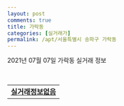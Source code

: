 ```yaml
---
layout: post
comments: true
title: 가락동
categories: [실거래가]
permalink: /apt/서울특별시 송파구 가락동
---
```


2021년 07월 07일 가락동 실거래 정보

<script type="text/javascript">
  google.charts.load('current', {'packages':['corechart']});
  google.charts.setOnLoadCallback(drawChart);

  function drawChart() {
    var data = google.visualization.arrayToDataTable([['거래일', '매매', '전월세', '전매'], ['20-07', 59, 150, 9], ['20-08', 30, 145, 8], ['20-09', 28, 98, 5], ['20-10', 29, 182, 3], ['20-11', 51, 255, 6], ['20-12', 58, 359, 10], ['21-01', 50, 393, 0], ['21-02', 43, 329, 1], ['21-03', 28, 340, 0], ['21-04', 52, 215, 0], ['21-05', 58, 184, 0], ['21-06', 13, 106, 0], ['21-07', 0, 8, 0]]);

    var options = {
      title: '최근 유형별 거래량 추이',
      legend: { position: 'bottom' }
    };

    var chart = new google.visualization.LineChart(document.getElementById('columnchart_material'));
    chart.draw(data, (options));
  }
</script>

<div id="columnchart_material" style="width: 95%; margin-left: -35px; display: block"></div>
<br>
<table>
  <tr>
    <td colspan="4" style="font-weight: bold;"><a href="https://search.naver.com/search.naver?query=가락동 실거래정보없음">실거래정보없음</a></td>
  </tr>
    
</table>
    